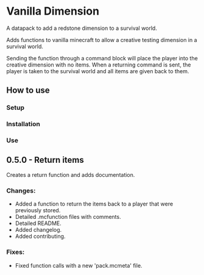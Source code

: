 # Vanilla Dimension

A datapack to add a redstone dimension to a survival world.

Adds functions to vanilla minecraft to allow a creative testing dimension in a survival world.

Sending the function through a command block will place the player into the creative dimension with no items.
When a returning command is sent, the player is taken to the survival world and all items are given back to them.


## How to use

### Setup

### Installation

### Use


## 0.5.0 - Return items

Creates a return function and adds documentation.

### Changes:

- Added a function to return the items back to a player that were previously stored.
- Detailed .mcfunction files with comments.
- Detailed README.
- Added changelog.
- Added contributing.

### Fixes:

- Fixed function calls with a new 'pack.mcmeta' file.